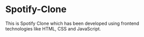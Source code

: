 # Spotify-Clone
This is Spotify Clone which has been developed using frontend technologies like HTML, CSS and JavaScript.

